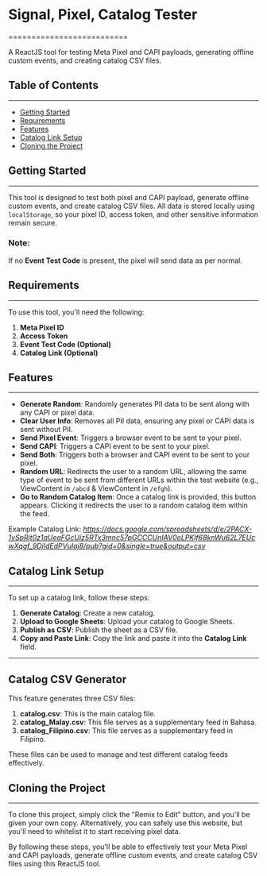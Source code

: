 # Signal, Pixel, Catalog Tester

==========================

A ReactJS tool for testing Meta Pixel and CAPI payloads, generating offline custom events, and creating catalog CSV files.

## Table of Contents

---

- [Getting Started](#getting-started)
- [Requirements](#requirements)
- [Features](#features)
- [Catalog Link Setup](#catalog-link-setup)
- [Cloning the Project](#cloning-the-project)

## Getting Started

---

This tool is designed to test both pixel and CAPI payload, generate offline custom events, and create catalog CSV files. All data is stored locally using `localStorage`, so your pixel ID, access token, and other sensitive information remain secure.

### Note:

If no **Event Test Code** is present, the pixel will send data as per normal.

## Requirements

---

To use this tool, you'll need the following:

1. **Meta Pixel ID**
2. **Access Token**
3. **Event Test Code (Optional)**
4. **Catalog Link (Optional)**

## Features

---

- **Generate Random**: Randomly generates PII data to be sent along with any CAPI or pixel data.
- **Clear User Info**: Removes all PII data, ensuring any pixel or CAPI data is sent without PII.
- **Send Pixel Event**: Triggers a browser event to be sent to your pixel.
- **Send CAPI**: Triggers a CAPI event to be sent to your pixel.
- **Send Both**: Triggers both a browser and CAPI event to be sent to your pixel.
- **Random URL**: Redirects the user to a random URL, allowing the same type of event to be sent from different URLs within the test website (e.g., ViewContent in `/abcd` & ViewContent in `/efgh`).
- **Go to Random Catalog Item**: Once a catalog link is provided, this button appears. Clicking it redirects the user to a random catalog item within the feed.

Example Catalog Link: <em>https://docs.google.com/spreadsheets/d/e/2PACX-1vSpRjt0z1aUeaFGcUiz5RTx3mnc57pGCCCUnIAV0oLPKlf68knWu62L7EUcwXqgf_9DjIdEdPVuIaj8/pub?gid=0&single=true&output=csv</em>

## Catalog Link Setup

---

To set up a catalog link, follow these steps:

1. **Generate Catalog**: Create a new catalog.
2. **Upload to Google Sheets**: Upload your catalog to Google Sheets.
3. **Publish as CSV**: Publish the sheet as a CSV file.
4. **Copy and Paste Link**: Copy the link and paste it into the **Catalog Link** field.

---

## Catalog CSV Generator

This feature generates three CSV files:

1. **catalog.csv**: This is the main catalog file.
2. **catalog_Malay.csv**: This file serves as a supplementary feed in Bahasa.
3. **catalog_Filipino.csv**: This file serves as a supplementary feed in Filipino.

These files can be used to manage and test different catalog feeds effectively.

## Cloning the Project

---

To clone this project, simply click the "Remix to Edit" button, and you'll be given your own copy. Alternatively, you can safely use this website, but you'll need to whitelist it to start receiving pixel data.

By following these steps, you'll be able to effectively test your Meta Pixel and CAPI payloads, generate offline custom events, and create catalog CSV files using this ReactJS tool.
